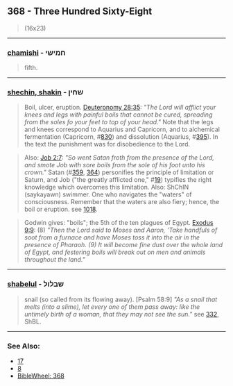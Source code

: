 ## 368 - Three Hundred Sixty-Eight
> (16x23)

---

### [chamishi](/keys/ChMIShI) - חמישי
> fifth.

---

### [shechin, shakin](/keys/ShChIN) - שחין
> Boil, ulcer, eruption. [Deuteronomy 28:35](http://biblehub.com/deuteronomy/28-35.htm): *"The Lord will afflict your knees and legs with painful boils that cannot be cured, spreading from the soles fo your feet to top of your head."* Note that the legs and knees correspond to Aquarius and Capricorn, and to alchemical fermentation (Capricorn, #[830](830)) and dissolution (Aquarius, #[395](395)). In the text the punishment was for disobedience to the Lord.

> Also: [Job 2:7](http://biblehub.com/job/2-7.htm): *"So went Satan froth from the presence of the Lord, and smote Job with sore boils from the sole of his foot unto his crown."* Satan (#[359](359), [364](364)) personifies the principle of limitation or Saturn, and Job ("the greatly afflicted one," #[19](19)) typifies the right knowledge which overcomes this limitation. Also: ShChIN (saykayawn) swimmer. One who navigates the "waters" of consciousness. Remember that the waters are also fiery; hence, the boil or eruption. see [1018](1018).

> Godwin gives: "boils"; the 5th of the ten plagues of Egypt. [Exodus 9:9](http://biblehub.com/exodus/9-9.htm): (8) *"Then the Lord said to Moses and Aaron, 'Take handfuls of soot from a furnace and have Moses toss it into the air in the presence of Pharaoh. (9) It will become fine dust over the whole land of Egypt, and festering boils will break out on men and animals throughout the land."*

---

### [shabelul](/keys/ShBLVL) - שבלול
> snail (so called from its flowing away). [Psalm 58:9] *"As a snail that melts (into a slime), let every one of them pass away: like the untimely birth of a woman, that they may not see the sun."* see [332](332), ShBL.

---

### See Also:

- [17](17)
- [8](8)
- [BibleWheel: 368](https://www.biblewheel.com//GR/GR_Database.php?Gem_Number=368)
